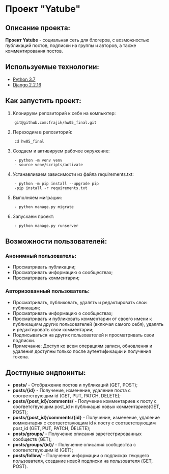 # Проект "Yatube"

## Описание проекта:
 **Проект Yatube** - социальная сеть для блогеров, с возможностью публикаций постов, подписки на группы и авторов, а также комментирования постов.

## Используемые технологии:
- [Python 3.7](https://www.python.org/)
- [Django 2.2.16](https://www.djangoproject.com/)


## Как запустить проект:
1. Клонируем репозиторий к себе на компьютер:
```
    git@github.com:frajik/hw05_final.git
```

2. Переходим в репозиторий:
```
    cd hw05_final
```

3. Создаем и активируем рабочее окружение:
```
    - python -m venv venv
    - source venv/scripts/activate
```

4. Устанавливаем зависимости из файла requirements.txt:
```
    - python -m pip install --upgrade pip
    -pip install -r requirements.txt
```

5. Выполняем миграции:
```
    - python manage.py migrate
```

6. Запускаем проект:
```
    - python manage.py runserver
```

## Возможности пользователей:
### Анонимный пользователь:
  - Просматривать публикации;
  - Просматривать информацию о сообществах;
  - Просматривать комментарии;

### Авторизованный пользователь:
  - Просматривать, публиковать, удалять и редактировать свои публикации;
  - Просматривать информацию о сообществах;
  - Просматривать и публиковать комментарии от своего имени к публикациям других пользователей (включая самого себя), удалять и редактировать свои комментарии;
  - Подписываться на других пользователей и просматривать свои подписки.
  - Примечание: Доступ ко всем операциям записи, обновления и удаления доступны только после аутентификации и получения токена.

## Достпуные эндпоинты:
  - **posts/** - Отображение постов и публикаций (GET, POST);
  - **posts/{id}** - Получение, изменение, удаление поста с соответствующим id (GET, PUT, PATCH, DELETE);
  - **posts/{post_id}/comments/** - Получение комментариев к посту с соответствующим post_id и публикация новых комментариев(GET, POST);
  - **posts/{post_id}/comments/{id}** - Получение, изменение, удаление комментария с соответствующим id к посту с соответствующим post_id (GET, PUT, PATCH, DELETE);
  - **posts/groups/** - Получение описания зарегестрированных сообществ (GET);
  - **posts/groups/{id}/** - Получение описания сообщества с соответствующим id (GET);
  - **posts/follow/** - Получение информации о подписках текущего пользователя, создание новой подписки на пользователя (GET, POST).
